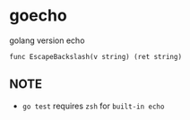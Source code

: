 # goecho

golang version echo

```
func EscapeBackslash(v string) (ret string)
```

## NOTE
* `go test` requires `zsh` for `built-in echo`
